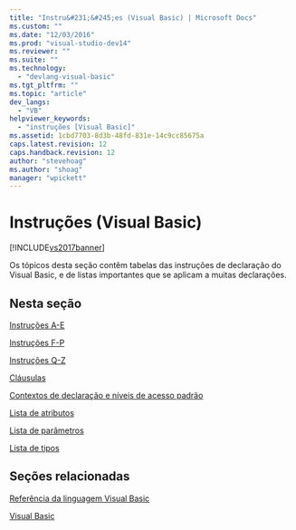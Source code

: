 ```yaml
---
title: "Instru&#231;&#245;es (Visual Basic) | Microsoft Docs"
ms.custom: ""
ms.date: "12/03/2016"
ms.prod: "visual-studio-dev14"
ms.reviewer: ""
ms.suite: ""
ms.technology: 
  - "devlang-visual-basic"
ms.tgt_pltfrm: ""
ms.topic: "article"
dev_langs: 
  - "VB"
helpviewer_keywords: 
  - "instruções [Visual Basic]"
ms.assetid: 1cbd7703-8d3b-48fd-831e-14c9cc85675a
caps.latest.revision: 12
caps.handback.revision: 12
author: "stevehoag"
ms.author: "shoag"
manager: "wpickett"
---
```

# Instru&#231;&#245;es (Visual Basic)
[!INCLUDE[vs2017banner](../../../csharp/includes/vs2017banner.md)]

Os tópicos desta seção contêm tabelas das instruções de declaração do Visual Basic, e de listas importantes que se aplicam a muitas declarações.  
  
## Nesta seção  
 [Instruções A\-E](../../../visual-basic/language-reference/statements/a-e-statements.md)  
  
 [Instruções F\-P](../../../visual-basic/language-reference/statements/f-p-statements.md)  
  
 [Instruções Q\-Z](../../../visual-basic/language-reference/statements/q-z-statements.md)  
  
 [Cláusulas](../../../visual-basic/language-reference/statements/clauses.md)  
  
 [Contextos de declaração e níveis de acesso padrão](../../../visual-basic/language-reference/statements/declaration-contexts-and-default-access-levels.md)  
  
 [Lista de atributos](../../../visual-basic/language-reference/statements/attribute-list.md)  
  
 [Lista de parâmetros](../../../visual-basic/language-reference/statements/parameter-list.md)  
  
 [Lista de tipos](../../../visual-basic/language-reference/statements/type-list.md)  
  
## Seções relacionadas  
 [Referência da linguagem Visual Basic](../../../visual-basic/language-reference/index.md)  
  
 [Visual Basic](../../../visual-basic/index.md)
